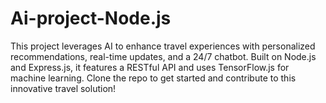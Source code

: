 # Ai-project-Node.js
This project leverages AI to enhance travel experiences with personalized recommendations, real-time updates, and a 24/7 chatbot. Built on Node.js and Express.js, it features a RESTful API and uses TensorFlow.js for machine learning. Clone the repo to get started and contribute to this innovative travel solution!
